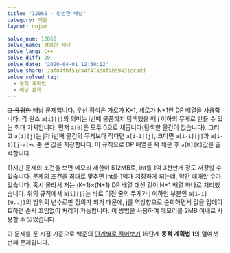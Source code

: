 ```yaml
---
title: "12865 - 평범한 배낭"
category: 백준
layout: nojam

solve_num: 12865
solve_name: 평범한 배낭
solve_lang: C++
solve_diff: 20
solve_date: "2020-04-01 12:50:12"
solve_share: 2af84fbf51ca4f47a38fab59431ccadd
solve_solved_tag:
  - 동적 계획법
  - 배낭 문제
---
```


~~그 유명한~~ 배낭 문제입니다. 우선 정석은 가로가 K+1, 세로가 N+1인 DP 배열을 사용합니다. 각 원소 `a[i][j]`의 의미는 i번째 물품까지 탐색했을 때 j 이하의 무게로 만들 수 있는 최대 가치입니다. 먼저 `a[0]`은 모두 0으로 채웁니다(탐색한 물건이 없습니다). 그리고 `a[i][j]`는 j가 i번째 물건의 무게보다 작다면 `a[i-1][j]`, 크다면 `a[i-1][j]`과 `a[i-1][j-w]+v` 중 큰 값을 저장합니다. 이 규칙으로 DP 배열을 꽉 채운 후 `a[N][K]`값을 출력합니다.

하지만 문제의 조건을 보면 메모리 제한이 512MB로, int를 1억 3천만개 정도 저장할 수 있습니다. 문제의 조건을 최대로 맞추면 int를 1억개 저장하게 되는데, 약간 애매할 수가 있습니다. 혹시 몰라서 저는 (K+1)×(N+1) DP 배열 대신 길이 N+1 배열 하나로 처리했습니다. 위의 규칙에서 `a[i][j]`는 바로 이전 줄의 무게가 j 이하인 부분인 `a[i-1][0..j]`의 범위의 변수로만 정의가 되기 때문에, j를 역방향으로 순회하면서 값을 업데이트하면 순서 꼬임없이 처리가 가능합니다. 이 방법을 사용하여 메모리를 2MB 이내로 사용할 수 있었습니다.

이 문제를 푼 시점 기준으로 백준의 [단계별로 풀어보기](http://noj.am/p/s) 16단계 **동적 계획법 1**의 열여섯 번째 문제입니다.
